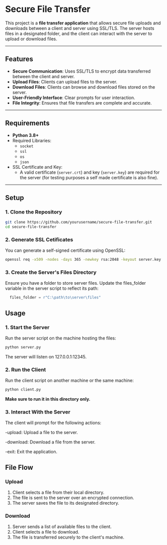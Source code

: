 # Secure File Transfer

This project is a **file transfer application** that allows secure file uploads and downloads between a client and server using SSL/TLS. The server hosts files in a designated folder, and the client can interact with the server to upload or download files.

---

## Features

- **Secure Communication**: Uses SSL/TLS to encrypt data transferred between the client and server.
- **Upload Files**: Clients can upload files to the server.
- **Download Files**: Clients can browse and download files stored on the server.
- **User-Friendly Interface**: Clear prompts for user interaction.
- **File Integrity**: Ensures that file transfers are complete and accurate.

---

## Requirements

- **Python 3.8+**
- Required Libraries:
  - `socket`
  - `ssl`
  - `os`
  - `json`
- SSL Certificate and Key:
  - A valid certificate (`server.crt`) and key (`server.key`) are required for the server (for testing purposes a self made certificate is also fine).

---

## Setup

### 1. Clone the Repository
```bash
git clone https://github.com/yourusername/secure-file-transfer.git
cd secure-file-transfer
```
### 2. Generate SSL Cetificates
You can generate a self-signed certificate using OpenSSL:

```bash
openssl req -x509 -nodes -days 365 -newkey rsa:2048 -keyout server.key -out server.crt
```

### 3. Create the Server's Files Directory

Ensure you have a folder to store server files. Update the files_folder variable in the server script to reflect its path:

```python
  files_folder = r"C:\path\to\server\files"
```

## Usage

### 1. Start the Server
Run the server script on the machine hosting the files:
```bash
python server.py
```
The server will listen on 127.0.0.1:12345.

### 2. Run the Client
Run the client script on another machine or the same machine:

```bash
python client.py
```
**Make sure to run it in this directory only.**

### 3. Interact With the Server
The client will prompt for the following actions:

-upload: Upload a file to the server.

-download: Download a file from the server.

-exit: Exit the application.

## File Flow

### Upload
1. Client selects a file from their local directory.
2. The file is sent to the server over an encrypted connection.
3. The server saves the file to its designated directory.

### Download
1. Server sends a list of available files to the client.
2. Client selects a file to download.
3. The file is transferred securely to the client's machine.



